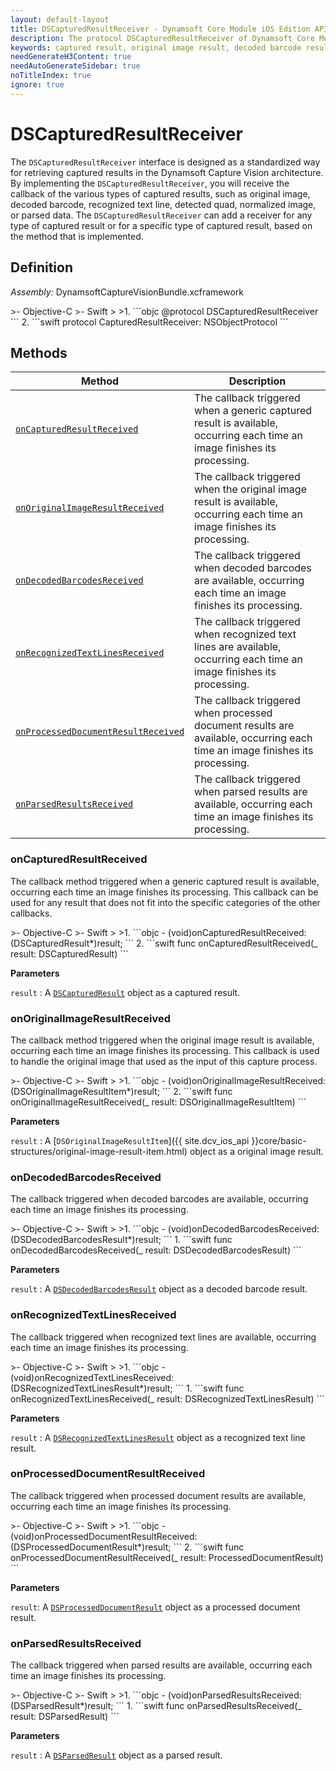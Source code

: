 ```yaml
---
layout: default-layout
title: DSCapturedResultReceiver - Dynamsoft Core Module iOS Edition API Reference
description: The protocol DSCapturedResultReceiver of Dynamsoft Core Module iOS Edition provides methods for monitoring the output of captured results, including captured result, original image result, decoded barcode result, recognized text line result, detected quad result, normalized image result, and parsed result.
keywords: captured result, original image result, decoded barcode result, recognized text line result, detected quad result, normalized image result, parsed result, objective-c, swift
needGenerateH3Content: true
needAutoGenerateSidebar: true
noTitleIndex: true
ignore: true
---
```


# DSCapturedResultReceiver

The `DSCapturedResultReceiver` interface is designed as a standardized way for retrieving captured results in the Dynamsoft Capture Vision architecture. By implementing the `DSCapturedResultReceiver`, you will receive the callback of the various types of captured results, such as original image, decoded barcode, recognized text line, detected quad, normalized image, or parsed data. The `DSCapturedResultReceiver` can add a receiver for any type of captured result or for a specific type of captured result, based on the method that is implemented.

## Definition

*Assembly:* DynamsoftCaptureVisionBundle.xcframework

<div class="sample-code-prefix"></div>
>- Objective-C
>- Swift
>
>1. 
```objc
@protocol DSCapturedResultReceiver <NSObject>
```
2. 
```swift
protocol CapturedResultReceiver: NSObjectProtocol
```

## Methods

| Method | Description |
| ------ | ----------- |
| [`onCapturedResultReceived`](#oncapturedresultreceived) | The callback triggered when a generic captured result is available, occurring each time an image finishes its processing. |
| [`onOriginalImageResultReceived`](#onoriginalimageresultreceived) | The callback triggered when the original image result is available, occurring each time an image finishes its processing. |
| [`onDecodedBarcodesReceived`](#ondecodedbarcodesreceived) | The callback triggered when decoded barcodes are available, occurring each time an image finishes its processing. |
| [`onRecognizedTextLinesReceived`](#onrecognizedtextlinesreceived) | The callback triggered when recognized text lines are available, occurring each time an image finishes its processing. |
| [`onProcessedDocumentResultReceived`](#onprocesseddocumentresultreceived) | The callback triggered when processed document results are available, occurring each time an image finishes its processing. |
| [`onParsedResultsReceived`](#onparsedresultsreceived) | The callback triggered when parsed results are available, occurring each time an image finishes its processing. |

### onCapturedResultReceived

The callback method triggered when a generic captured result is available, occurring each time an image finishes its processing. This callback can be used for any result that does not fit into the specific categories of the other callbacks.

<div class="sample-code-prefix"></div>
>- Objective-C
>- Swift
>
>1. 
```objc
- (void)onCapturedResultReceived:(DSCapturedResult*)result;
```
2. 
```swift
func onCapturedResultReceived(_ result: DSCapturedResult)
```

**Parameters**

`result` : A [`DSCapturedResult`](captured-result.md) object as a captured result.

### onOriginalImageResultReceived

The callback method triggered when the original image result is available, occurring each time an image finishes its processing. This callback is used to handle the original image that used as the input of this capture process.

<div class="sample-code-prefix"></div>
>- Objective-C
>- Swift
>
>1. 
```objc
- (void)onOriginalImageResultReceived:(DSOriginalImageResultItem*)result;
```
2. 
```swift
func onOriginalImageResultReceived(_ result: DSOriginalImageResultItem)
```

**Parameters**

`result` : A [`DSOriginalImageResultItem`]({{ site.dcv_ios_api }}core/basic-structures/original-image-result-item.html) object as a original image result.

### onDecodedBarcodesReceived

The callback triggered when decoded barcodes are available, occurring each time an image finishes its processing.

<div class="sample-code-prefix"></div>
>- Objective-C
>- Swift
>
>1. 
```objc
- (void)onDecodedBarcodesReceived:(DSDecodedBarcodesResult*)result;
```
1. 
```swift
func onDecodedBarcodesReceived(_ result: DSDecodedBarcodesResult)
```

**Parameters**

`result` : A [`DSDecodedBarcodesResult`]({{site.dbr_ios_api}}decoded-barcodes-result.html}}) object as a decoded barcode result.

### onRecognizedTextLinesReceived

The callback triggered when recognized text lines are available, occurring each time an image finishes its processing.

<div class="sample-code-prefix"></div>
>- Objective-C
>- Swift
>
>1. 
```objc
- (void)onRecognizedTextLinesReceived:(DSRecognizedTextLinesResult*)result;
```
1. 
```swift
func onRecognizedTextLinesReceived(_ result: DSRecognizedTextLinesResult)
```

**Parameters**

`result` : A [`DSRecognizedTextLinesResult`]({{site.dlr_ios_api}}recognized-text-lines-result.html) object as a recognized text line result.

### onProcessedDocumentResultReceived

The callback triggered when processed document results are available, occurring each time an image finishes its processing.

<div class="sample-code-prefix"></div>
>- Objective-C
>- Swift
>
>1. 
```objc
- (void)onProcessedDocumentResultReceived:(DSProcessedDocumentResult*)result;
```
2. 
```swift
func onProcessedDocumentResultReceived(_ result: ProcessedDocumentResult)
```

**Parameters**

`result`: A [`DSProcessedDocumentResult`]({{site.ddn_ios_api}}processed-document-result.html) object as a processed document result.

### onParsedResultsReceived

The callback triggered when parsed results are available, occurring each time an image finishes its processing.

<div class="sample-code-prefix"></div>
>- Objective-C
>- Swift
>
>1. 
```objc
- (void)onParsedResultsReceived:(DSParsedResult*)result;
```
1. 
```swift
func onParsedResultsReceived(_ result: DSParsedResult)
```

**Parameters**

`result` : A [`DSParsedResult`]({{site.dcp_ios_api}}parsed-result.html) object as a parsed result.
